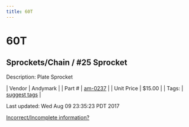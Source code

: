 ```yaml
---
title: 60T
---
```


# 60T
## Sprockets/Chain / #25 Sprocket
Description: 	Plate Sprocket 

| Vendor | Andymark | 
| Part # | [am-0237](http://www.andymark.com/Sprocket-p/am-0237.htm) | 
| Unit Price | $15.00 | 
| Tags: | [suggest tags](https://docs.google.com/forms/d/e/1FAIpQLSeWyY8v3RgOty-MyWmh9U0iivNYN_molChYyS-0U-o-kOAv_g/viewform) | 

Last updated: Wed Aug 09 23:35:23 PDT 2017

 [Incorrect/Incomplete information?](https://docs.google.com/forms/d/e/1FAIpQLSeWyY8v3RgOty-MyWmh9U0iivNYN_molChYyS-0U-o-kOAv_g/viewform)
